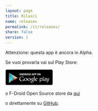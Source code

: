 ```yaml
---
layout: page
title: Rilasci
name: releases
permalink: /it/releases/
share: false
version: 1
---
```


Attenzione: questa app è ancora in Alpha.

Se vuoi provarla vai sul Play Store:

<a href="https://play.google.com/apps/testing/com.greenaddress.abcore" target="_blank" ><img style="width: 150px;" src="/assets/images/playstore.png"></a>

o F-Droid Open Source store da [qui](https://f-droid.org/repository/browse/?fdfilter=abcore&fdid=com.greenaddress.abcore)

o direttamente su [GitHub](https://github.com/greenaddress/abcore/releases/tag/v0.51alphaPoC).

<!-- {% include releases.html %} -->
